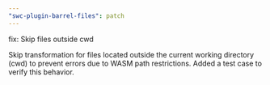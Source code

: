 ```yaml
---
"swc-plugin-barrel-files": patch
---
```


fix: Skip files outside cwd

Skip transformation for files located outside the current working directory (cwd) to prevent errors due to WASM path restrictions. Added a test case to verify this behavior.
